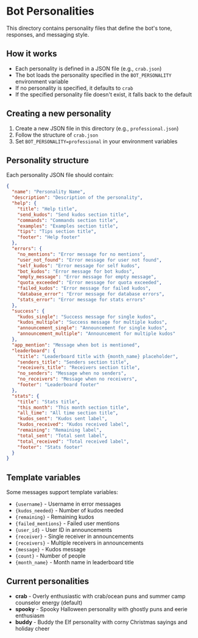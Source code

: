 # Bot Personalities

This directory contains personality files that define the bot's tone, responses, and messaging style.

## How it works

- Each personality is defined in a JSON file (e.g., `crab.json`)
- The bot loads the personality specified in the `BOT_PERSONALITY` environment variable
- If no personality is specified, it defaults to `crab`
- If the specified personality file doesn't exist, it falls back to the default

## Creating a new personality

1. Create a new JSON file in this directory (e.g., `professional.json`)
2. Follow the structure of `crab.json`
3. Set `BOT_PERSONALITY=professional` in your environment variables

## Personality structure

Each personality JSON file should contain:

```json
{
  "name": "Personality Name",
  "description": "Description of the personality",
  "help": {
    "title": "Help title",
    "send_kudos": "Send kudos section title",
    "commands": "Commands section title",
    "examples": "Examples section title",
    "tips": "Tips section title",
    "footer": "Help footer"
  },
  "errors": {
    "no_mentions": "Error message for no mentions",
    "user_not_found": "Error message for user not found",
    "self_kudos": "Error message for self kudos",
    "bot_kudos": "Error message for bot kudos",
    "empty_message": "Error message for empty message",
    "quota_exceeded": "Error message for quota exceeded",
    "failed_kudos": "Error message for failed kudos",
    "database_error": "Error message for database errors",
    "stats_error": "Error message for stats errors"
  },
  "success": {
    "kudos_single": "Success message for single kudos",
    "kudos_multiple": "Success message for multiple kudos",
    "announcement_single": "Announcement for single kudos",
    "announcement_multiple": "Announcement for multiple kudos"
  },
  "app_mention": "Message when bot is mentioned",
  "leaderboard": {
    "title": "Leaderboard title with {month_name} placeholder",
    "senders_title": "Senders section title",
    "receivers_title": "Receivers section title",
    "no_senders": "Message when no senders",
    "no_receivers": "Message when no receivers",
    "footer": "Leaderboard footer"
  },
  "stats": {
    "title": "Stats title",
    "this_month": "This month section title",
    "all_time": "All time section title",
    "kudos_sent": "Kudos sent label",
    "kudos_received": "Kudos received label",
    "remaining": "Remaining label",
    "total_sent": "Total sent label",
    "total_received": "Total received label",
    "footer": "Stats footer"
  }
}
```

## Template variables

Some messages support template variables:

- `{username}` - Username in error messages
- `{kudos_needed}` - Number of kudos needed
- `{remaining}` - Remaining kudos
- `{failed_mentions}` - Failed user mentions
- `{user_id}` - User ID in announcements
- `{receiver}` - Single receiver in announcements
- `{receivers}` - Multiple receivers in announcements
- `{message}` - Kudos message
- `{count}` - Number of people
- `{month_name}` - Month name in leaderboard title

## Current personalities

- **crab** - Overly enthusiastic with crab/ocean puns and summer camp counselor energy (default)
- **spooky** - Spooky Halloween personality with ghostly puns and eerie enthusiasm
- **buddy** - Buddy the Elf personality with corny Christmas sayings and holiday cheer
